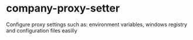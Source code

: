# company-proxy-setter
Configure proxy settings such as: environment variables, windows registry and configuration files easilly
